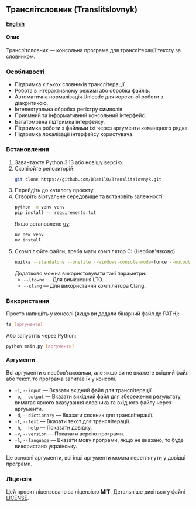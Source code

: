 ## Транслітсловник (Translitslovnyk)

__[English](README_ENG.md)__

#### Опис
Транслітсловник — консольна програма для транслітерації тексту за словником.

### Особливості
 - Підтримка кількох словників транслітерації. 
 - Робота в інтерактивному режимі або обробка файлів. 
 - Автоматична нормалізація Unicode для коректної роботи з діакритикою. 
 - Інтелектуальна обробка регістру символів. 
 - Приємний та інформативний консольний інтерфейс. 
 - Багатомовна підтримка інтерфейсу.
 - Підтримка роботи з файлами txt через аргументи командного рядка.
 - Підтримка локалізації інтерфейсу користувача.

### Встановлення
1. Завантажте Python 3.13 або новішу версію.
2. Скопіюйте репозиторій:
    ```bash
    git clone https://github.com/BRamil0/Translitslovnyk.git
    ```
3. Перейдіть до каталогу проєкту.
4. Створіть віртуальне середовище та встановіть залежності:
    ```bash
    python -m venv venv
    pip install -r requirements.txt
    ```
    Якщо встановлено [uv](https://github.com/astral-sh/uv):
    ```bash
    uv new venv
    uv install
    ```
5. Скомпілюйте файли, треба мати компілятор C: (Необов'язково)
   ```bash
   nuitka --standalone --onefile --windows-console-mode=force --output-filename=ts main.py
   ```
   Додатково можна використовувати такі параметри:
   - `--lto=no` — Для вимкнення LTO.
   - `--clang` — Для використання компілятора Clang.

###  Використання
Просто напишіть у консолі (якщо ви додали бінарний файл до PATH):
```bash
ts [аргументи]
```
Або запустіть через Python:
```bash
python main.py [аргументи]
```
#### Аргументи
Всі аргументи є необов'язковими, але якщо ви не вкажете вхідний файл або текст, то програма запитає їх у консолі.
 - `-i`, `--input` — Вказати вхідний файл для транслітерації.
 - `-o`, `--output` — Вказати вихідний файл для збереження результату, вимагає явного вказування словника та вхідного файлу через аргументи.
 - `-d`, `--dictionary` — Вказати словник для транслітерації.
 - `-t`, `--text` — Вказати текст для транслітерації.
 - `-h`, `--help` — Показати довідку.
 - `-v`, `--version` — Показати версію програми.
 - `-l`, `--language` — Вказати мову програми, якщо не вказано, то буде використано українську.

Це основні аргументи, всі інші аргументи можна переглянути у довідці програми.
### Ліцензія
Цей проєкт ліцензовано за ліцензією **MIT**. Детальніше дивіться у файлі [LICENSE](LICENSE).
